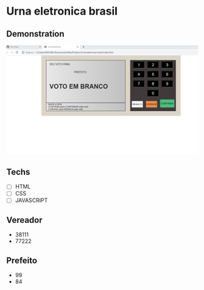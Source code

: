 # Urna eletronica brasil

## Demonstration
<img src="images/demo.PNG" alt="exemplo"> 

## Techs 

* [ ] HTML
* [ ] CSS
* [ ] JAVASCRIPT

## Vereador 
*  38111
*  77222

## Prefeito
*  99
*  84